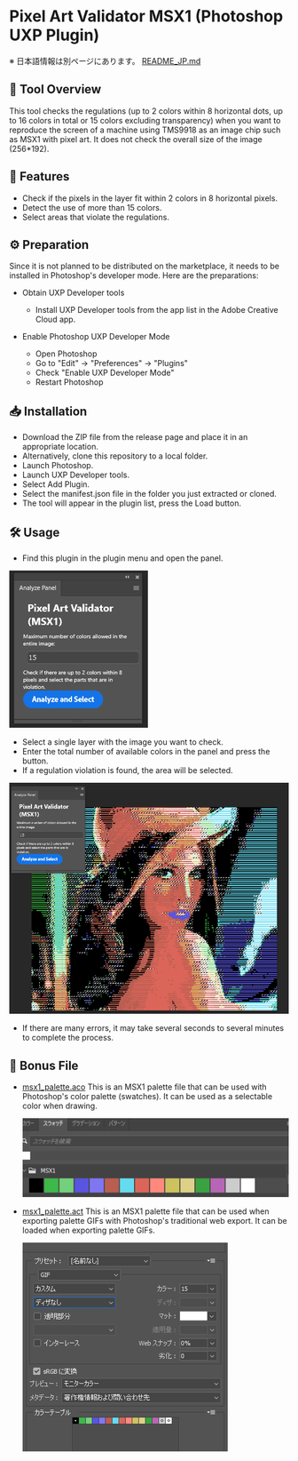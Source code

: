 # Pixel Art Validator MSX1 (Photoshop UXP Plugin)

※ 日本語情報は別ページにあります。 [README_JP.md](README_JP.md)

## 🔧 Tool Overview

This tool checks the regulations (up to 2 colors within 8 horizontal dots, up to 16 colors in total or 15 colors excluding transparency) when you want to reproduce the screen of a machine using TMS9918 as an image chip such as MSX1 with pixel art. It does not check the overall size of the image (256*192).

## 📌 Features
- Check if the pixels in the layer fit within 2 colors in 8 horizontal pixels.
- Detect the use of more than 15 colors.
- Select areas that violate the regulations.

## ⚙️ Preparation

Since it is not planned to be distributed on the marketplace, it needs to be installed in Photoshop's developer mode. Here are the preparations:

* Obtain UXP Developer tools
  * Install UXP Developer tools from the app list in the Adobe Creative Cloud app.

* Enable Photoshop UXP Developer Mode
  * Open Photoshop
  * Go to "Edit" → "Preferences" → "Plugins"
  * Check "Enable UXP Developer Mode"
  * Restart Photoshop

## 📥 Installation

* Download the ZIP file from the release page and place it in an appropriate location.
* Alternatively, clone this repository to a local folder.
* Launch Photoshop.
* Launch UXP Developer tools.
* Select Add Plugin.
* Select the manifest.json file in the folder you just extracted or cloned.
* The tool will appear in the plugin list, press the Load button.

## 🛠️ Usage
* Find this plugin in the plugin menu and open the panel.

![plugin panel](doc_images/panel.png)

* Select a single layer with the image you want to check.
* Enter the total number of available colors in the panel and press the button.
* If a regulation violation is found, the area will be selected.

![selection](doc_images/selected.png)

* If there are many errors, it may take several seconds to several minutes to complete the process.

## 🎁 Bonus File

* [msx1_palette.aco](msx1_palette.aco)
  This is an MSX1 palette file that can be used with Photoshop's color palette (swatches). It can be used as a selectable color when drawing.

  ![palette](doc_images/palette.png)

* [msx1_palette.act](msx1_palette.act)
  This is an MSX1 palette file that can be used when exporting palette GIFs with Photoshop's traditional web export. It can be loaded when exporting palette GIFs.

  ![gif export](doc_images/export_gif.png)


